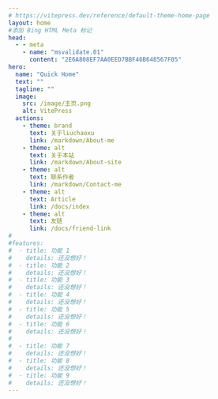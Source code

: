```yaml
---
# https://vitepress.dev/reference/default-theme-home-page
layout: home
#添加 Bing HTML Meta 标记
head:
  - - meta
    - name: "msvalidate.01"
      content: "2E6A808EF7AA0EED7BBF46B648567F05"
hero:
  name: "Quick Home"
  text: ""
  tagline: ""
  image:
    src: /image/主页.png
    alt: VitePress
  actions:
    - theme: brand
      text: 关于liuchaoxu
      link: /markdown/About-me
    - theme: alt
      text: 关于本站
      link: /markdown/About-site
    - theme: alt
      text: 联系作者
      link: /markdown/Contact-me
    - theme: alt
      text: Article
      link: /docs/index
    - theme: alt
      text: 友链
      link: /docs/friend-link
#
#features:
#  - title: 功能 1
#    details: 还没想好！
#  - title: 功能 2
#    details: 还没想好！
#  - title: 功能 3
#    details: 还没想好！
#  - title: 功能 4
#    details: 还没想好！
#  - title: 功能 5
#    details: 还没想好！
#  - title: 功能 6
#    details: 还没想好！
#    
#  - title: 功能 7
#    details: 还没想好！
#  - title: 功能 8
#    details: 还没想好！
#  - title: 功能 9
#    details: 还没想好！
---
```


[//]: # (<MyVideo src="./video/video1.mp4" pic="./image/moren.jpg" />)
<MyVideo src="https://upos-sz-mirrorcos.bilivideo.com/upgcxcode/14/74/1543137414/1543137414-1-192.mp4?e=ig8euxZM2rNcNbRVnwdVhwdlhWd3hwdVhoNvNC8BqJIzNbfq9rVEuxTEnE8L5F6VnEsSTx0vkX8fqJeYTj_lta53NCM=&uipk=5&nbs=1&deadline=1717581232&gen=playurlv2&os=bcache&oi=2584261250&trid=0000d810855cb8fe4bb4a03ebcd84b1cce4eO&mid=0&platform=html5&og=cos&upsig=7091fb5d6c63bc2521fb9c4c49a4f06d&uparams=e,uipk,nbs,deadline,gen,os,oi,trid,mid,platform,og&cdnid=7269&bvc=vod&nettype=1&orderid=0,3&buvid=&build=7330300&f=O_0_0&bw=108805&logo=80000000" pic="./image/moren.jpg" />




